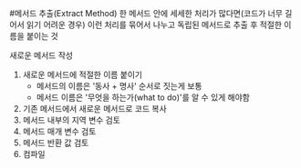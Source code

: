 #메서드 추출(Extract Method)
한 메서드 안에 세세한 처리가 많다면(코드가 너무 길어서 읽기 어려운 경우) 이런 처리를 묶어서 나누고 독립된 메서드로 추출 후 적절한 이름을 붙이는 것

새로운 메서드 작성
1. 새로운 메서드에 적절한 이름 붙이기
   - 메서드의 이름은 '동사 + 명사' 순서로 짓는게 보통
   - 메서드 이름은 '무엇을 하는가(what to do)'를 알 수 있게 해야함
2. 기존 메서드에서 새로운 메서드로 코드 복사
3. 메서드 내부의 지역 변수 검토
4. 메서드 매개 변수 검토
5. 메서드 반환 값 검토
6. 컴파일